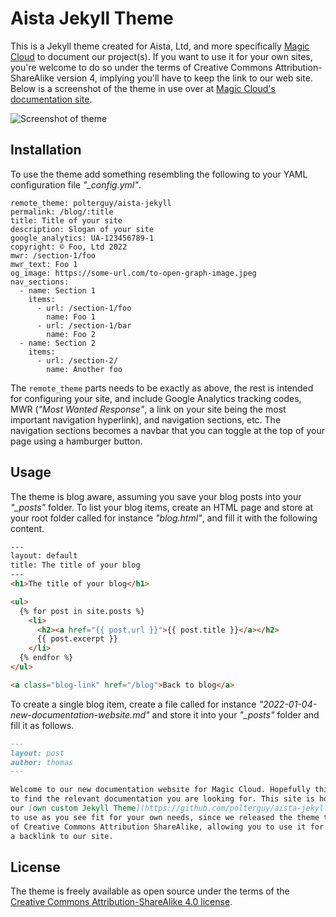 
# Aista Jekyll Theme

This is a Jekyll theme created for Aista, Ltd, and more specifically [Magic Cloud](https://polterguy.github.io/) to
document our project(s). If you want to use it for your own sites, you're welcome to do so under the terms of 
Creative Commons Attribution-ShareAlike version 4, implying you'll have to keep the link to our web site. Below
is a screenshot of the theme in use over at [Magic Cloud's documentation site](https://polterguy.github.io/).

![Screenshot of theme](https://raw.githubusercontent.com/polterguy/aista-jekyll/master/screenshot.jpg)


## Installation

To use the theme add something resembling the following to your YAML configuration file _"\_config.yml"_.

```
remote_theme: polterguy/aista-jekyll
permalink: /blog/:title
title: Title of your site
description: Slogan of your site
google_analytics: UA-123456789-1
copyright: © Foo, Ltd 2022
mwr: /section-1/foo
mwr_text: Foo 1
og_image: https://some-url.com/to-open-graph-image.jpeg
nav_sections:
  - name: Section 1
    items:
      - url: /section-1/foo
        name: Foo 1
      - url: /section-1/bar
        name: Foo 2
  - name: Section 2
    items:
      - url: /section-2/
        name: Another foo
```

The `remote_theme` parts needs to be exactly as above, the rest is intended for configuring your site, and include
Google Analytics tracking codes, MWR (_"Most Wanted Response"_, a link on your site being the most important navigation hyperlink),
and navigation sections, etc. The navigation sections becomes a navbar that you can toggle at the top of your page
using a hamburger button.

## Usage

The theme is blog aware, assuming you save your blog posts into your _"\_posts"_ folder. To list your blog items, create
an HTML page and store at your root folder called for instance _"blog.html"_, and fill it with the following content.

```html
---
layout: default
title: The title of your blog
---
<h1>The title of your blog</h1>

<ul>
  {% for post in site.posts %}
    <li>
      <h2><a href="{{ post.url }}">{{ post.title }}</a></h2>
      {{ post.excerpt }}
    </li>
  {% endfor %}
</ul>

<a class="blog-link" href="/blog">Back to blog</a>
```

To create a single blog item, create a file called for instance _"2022-01-04-new-documentation-website.md"_ and store it
into your _"\_posts"_ folder and fill it as follows.

```markdown
---
layout: post
author: thomas
---

Welcome to our new documentation website for Magic Cloud. Hopefully this will make it easier for you
to find the relevant documentation you are looking for. This site is hosted by GitHub, and we created
our [own custom Jekyll Theme](https://github.com/polterguy/aista-jekyll) for it, which you are free
to use as you see fit for your own needs, since we released the theme to the public under the terms
of Creative Commons Attribution ShareAlike, allowing you to use it for free as long as you provide
a backlink to our site.
```

## License

The theme is freely available as open source under the terms of the [Creative Commons Attribution-ShareAlike 4.0 license](https://creativecommons.org/licenses/by-sa/4.0/legalcode).

